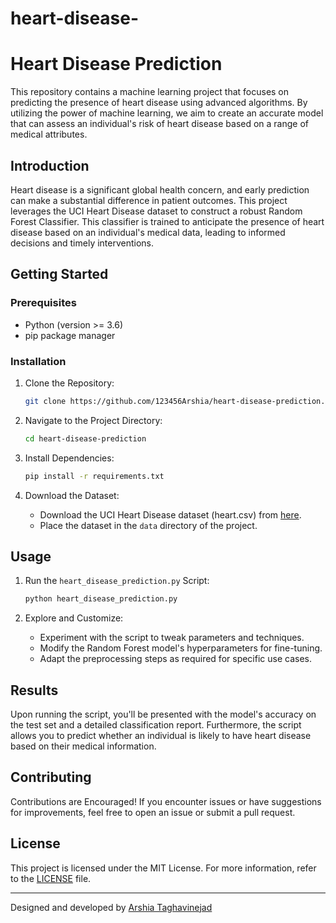 # heart-disease-

# Heart Disease Prediction



This repository contains a machine learning project that focuses on predicting the presence of heart disease using advanced algorithms. By utilizing the power of machine learning, we aim to create an accurate model that can assess an individual's risk of heart disease based on a range of medical attributes.

## Introduction

Heart disease is a significant global health concern, and early prediction can make a substantial difference in patient outcomes. This project leverages the UCI Heart Disease dataset to construct a robust Random Forest Classifier. This classifier is trained to anticipate the presence of heart disease based on an individual's medical data, leading to informed decisions and timely interventions.

## Getting Started

### Prerequisites

- Python (version >= 3.6)
- pip package manager

### Installation

1. Clone the Repository:
   ```sh
   git clone https://github.com/123456Arshia/heart-disease-prediction.git
   ```

2. Navigate to the Project Directory:
   ```sh
   cd heart-disease-prediction
   ```

3. Install Dependencies:
   ```sh
   pip install -r requirements.txt
   ```

4. Download the Dataset:
   - Download the UCI Heart Disease dataset (heart.csv) from [here](https://archive.ics.uci.edu/ml/datasets/heart+Disease).
   - Place the dataset in the `data` directory of the project.

## Usage

1. Run the `heart_disease_prediction.py` Script:
   ```sh
   python heart_disease_prediction.py
   ```

2. Explore and Customize:
   - Experiment with the script to tweak parameters and techniques.
   - Modify the Random Forest model's hyperparameters for fine-tuning.
   - Adapt the preprocessing steps as required for specific use cases.

## Results

Upon running the script, you'll be presented with the model's accuracy on the test set and a detailed classification report. Furthermore, the script allows you to predict whether an individual is likely to have heart disease based on their medical information.

## Contributing

Contributions are Encouraged! If you encounter issues or have suggestions for improvements, feel free to open an issue or submit a pull request.

## License

This project is licensed under the MIT License. For more information, refer to the [LICENSE](LICENSE) file.

---

Designed and developed by [Arshia Taghavinejad](https://github.com/123456Arshia)
